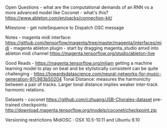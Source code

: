 

Open Questions
    - what are the computational demands of an RNN vs a more advanced model like Coconet
    - what's this? https://www.ableton.com/en/packs/connection-kit/


Milestone
    - get noteSequence to Dispatch OSC message


Notes
    - magenta midi interface: https://github.com/tensorflow/magenta/tree/master/magenta/interfaces/midi
    - magenta ableton plugin
        - start by dragging magenta_studio amxd into ableton midi channel
          https://magenta.tensorflow.org/studio/ableton-live

Good Reads
    - https://magenta.tensorflow.org/mljam
        getting a machine learning model to play on beat and be stylistically consistent can be quite challenging
    - https://towardsdatascience.com/neural-networks-for-music-generation-97c983b50204
        Tonal Distance: measures the harmonicity between a pair of tracks. Larger tonal distance implies weaker inter-track harmonic relations.

Datasets
    - coconet
        https://github.com/czhuang/JSB-Chorales-dataset
        pre-trained checkpoints: http://download.magenta.tensorflow.org/models/coconet/checkpoint.zip

Versioning restrictions
    MidiOSC : OSX 10.5-10.11 and Ubuntu 9.10

